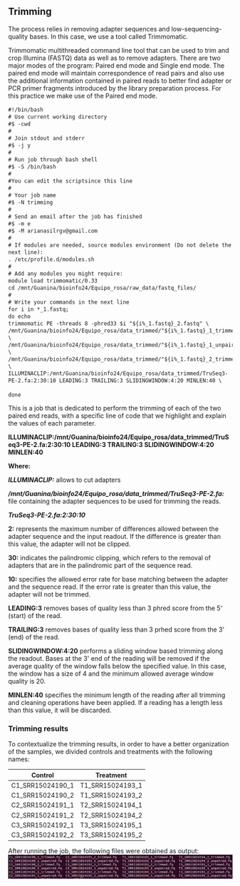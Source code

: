## **Trimming**

The process relies in removing adapter sequences and low-sequencing-quality bases. In this case, we use a tool called Trimmomatic.

Trimmomatic multithreaded command line tool that can be used to trim and crop Illumina (FASTQ) data as well as to remove adapters. 
There are two major modes of the program: Paired end mode and Single end mode. The paired end mode will maintain correspondence of read pairs and also use the additional information contained in paired reads to better find adapter or PCR primer fragments introduced by the library preparation process. For this practice we make use of the Paired end mode.

```{bash trimming, eval=FALSE}
#!/bin/bash
# Use current working directory
#$ -cwd
#
# Join stdout and stderr
#$ -j y
#
# Run job through bash shell
#$ -S /bin/bash
#
#You can edit the scriptsince this line
#
# Your job name
#$ -N trimming
#
# Send an email after the job has finished
#$ -m e
#$ -M arianasilrgv@gmail.com
#
# If modules are needed, source modules environment (Do not delete the next line):
. /etc/profile.d/modules.sh
#
# Add any modules you might require:
module load trimmomatic/0.33
cd /mnt/Guanina/bioinfo24/Equipo_rosa/raw_data/fastq_files/
#
# Write your commands in the next line
for i in *_1.fastq;
do echo
trimmomatic PE -threads 8 -phred33 $i "${i%_1.fastq}_2.fastq" \
/mnt/Guanina/bioinfo24/Equipo_rosa/data_trimmed/"${i%_1.fastq}_1_trimmed.fq" \
/mnt/Guanina/bioinfo24/Equipo_rosa/data_trimmed/"${i%_1.fastq}_1_unpaired.fq" \
/mnt/Guanina/bioinfo24/Equipo_rosa/data_trimmed/"${i%_1.fastq}_2_trimmed.fq" \
ILLUMINACLIP:/mnt/Guanina/bioinfo24/Equipo_rosa/data_trimmed/TruSeq3-PE-2.fa:2:30:10 LEADING:3 TRAILING:3 SLIDINGWINDOW:4:20 MINLEN:40 \

done
```


This is a job that is dedicated to perform the trimming of each of the two paired end reads, with a specific line of code that we highlight and explain the values of each parameter.

**ILLUMINACLIP:/mnt/Guanina/bioinfo24/Equipo_rosa/data_trimmed/TruSeq3-PE-2.fa:2:30:10 LEADING:3 TRAILING:3 SLIDINGWINDOW:4:20 MINLEN:40**

**Where:**

***ILLUMINACLIP:*** allows to cut adapters

***/mnt/Guanina/bioinfo24/Equipo_rosa/data_trimmed/TruSeq3-PE-2.fa:***  file containing the adapter sequences to be used for trimming the reads.

***TruSeq3-PE-2.fa:2:30:10***

**2:** represents the maximum number of differences allowed between the adapter sequence and the input readout. If the difference is greater than this value, the adapter will not be clipped.

**30:** indicates the palindromic clipping, which refers to the removal of adapters that are in the palindromic part of the sequence read.

**10:** specifies the allowed error rate for base matching between the adapter and the sequence read. If the error rate is greater than this value, the adapter will not be trimmed.

**LEADING:3** removes bases of quality less than 3 phred score from the 5' (start) of the read.

**TRAILING:3** removes bases of quality less than 3 prhed score from the 3' (end) of the read.

**SLIDINGWINDOW:4:20** performs a sliding window based trimming along the readout. Bases at the 3' end of the reading will be removed if the average quality of the window falls below the specified value. In this case, the window has a size of 4 and the minimum allowed average window quality is 20.

**MINLEN:40** specifies the minimum length of the reading after all trimming and cleaning operations have been applied. If a reading has a length less than this value, it will be discarded.


### **Trimming results**

To contextualize the trimming results, in order to have a better organization of the samples, we divided controls and treatments with the following names:

|        Control        |      Treatment     |
|-----------------------|--------------------|
|    C1_SRR15024190_1   |  T1_SRR15024193_1  |
|    C1_SRR15024190_2   |  T1_SRR15024193_2  |
|    C2_SRR15024191_1   |  T2_SRR15024194_1  |
|    C2_SRR15024191_2   |  T2_SRR15024194_2  |
|    C3_SRR15024192_1   |  T3_SRR15024195_1  |
|    C3_SRR15024192_2   |  T3_SRR15024195_2  |

After running the job, the following files were obtained as output:
![](https://github.com/arianaresi/RNA-seq-Project/blob/main/Trimming/Images/trimming_files.png)
